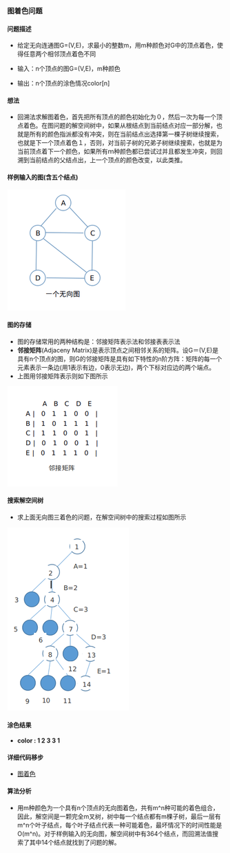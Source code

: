 ### 图着色问题
#### 问题描述

- 给定无向连通图G=(V,E)，求最小的整数m，用m种颜色对G中的顶点着色，使得任意两个相邻顶点着色不同

- 输入：n个顶点的图G=(V,E)，m种颜色
- 输出：n个顶点的涂色情况color[n]

#### 想法

- 回溯法求解图着色，首先把所有顶点的颜色初始化为０，然后一次为每一个顶点着色。在图问题的解空间树中，如果从根结点到当前结点对应一部分解，也就是所有的颜色指派都没有冲突，则在当前结点出选择第一棵子树继续搜索，也就是下一个顶点着色１，否则，对当前子树的兄弟子树继续搜索，也就是为当前顶点着下一个颜色，如果所有ｍ种颜色都已尝试过并且都发生冲突，则回溯到当前结点的父结点出，上一个顶点的颜色改变，以此类推。

#### 样例输入的图(含五个结点)

![一个无向图](../../images/undigraph.png)

#### 图的存储

- 图的存储常用的两种结构是：邻接矩阵表示法和邻接表表示法
- **邻接矩阵**(Adjaceny Matrix)是表示顶点之间相邻关系的矩阵。设G＝(V,E)是具有n个顶点的图，则G的邻接矩阵是具有如下特性的n阶方阵：矩阵的每一个元素表示一条边(用1表示有边，0表示无边)，两个下标对应边的两个端点。
- 上图用邻接矩阵表示则如下图所示

![邻接矩阵](../../images/AdjMatrix.png)

#### 搜索解空间树

- 求上面无向图三着色的问题，在解空间树中的搜索过程如图所示

![回溯法搜索空间](../../images/searchSpace.png)

#### 涂色结果

- **color : 1 2 3 3 1**

#### 详细代码移步

- [图着色](https://github.com/Mr-Joke/Algorithm/blob/master/BackTrack/src/GraphColor.java)

#### 算法分析

- 用m种颜色为一个具有n个顶点的无向图着色，共有m^n种可能的着色组合，因此，解空间是一颗完全m叉树，树中每一个结点都有m棵子树，最后一层有m^n个叶子结点，每个叶子结点代表一种可能着色，最坏情况下的时间性能是O(m^n)。对于样例输入的无向图，解空间树中有364个结点，而回溯法值搜索了其中14个结点就找到了问题的解。

